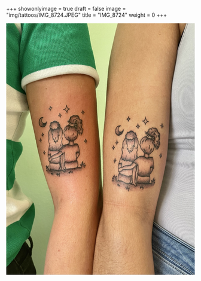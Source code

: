 +++
showonlyimage = true
draft = false
image = "img/tattoos/IMG_8724.JPEG"
title = "IMG_8724"
weight = 0
+++

![image](/img/tattoos/IMG_8724.JPEG)
